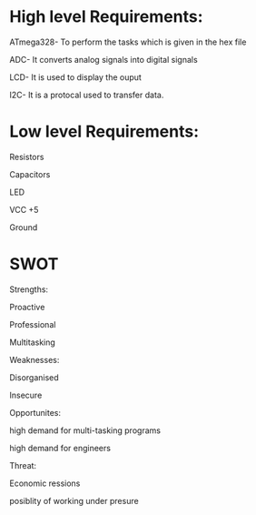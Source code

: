 
# High level Requirements:

ATmega328- To perform the tasks which is given in the hex file

ADC- It converts analog signals into digital signals

LCD- It is used to display the ouput

I2C- It is a protocal used to transfer data.


# Low level Requirements:

Resistors 

Capacitors

LED

VCC +5

Ground




# SWOT

Strengths:

Proactive

Professional

Multitasking


Weaknesses:

Disorganised

Insecure



Opportunites:

high demand for multi-tasking programs

high demand for engineers


Threat:

Economic ressions

posiblity of working under presure



